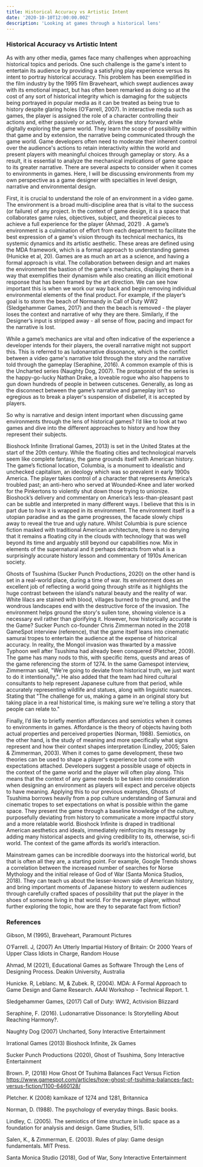 ```yaml
---
title: Historical Accuracy vs Artistic Intent
date: '2020-10-10T12:00:00.00Z'
description: 'Looking at games through a historical lens'
---
```


### Historical Accuracy vs Artistic Intent

As with any other media, games  face many challenges when approaching historical topics and periods. One such challenge is the game's intent to entertain its audience by providing a satisfying play experience versus its intent to portray historical accuracy. This problem has been exemplified in the film industry by the 1995 film Braveheart, which swept audiences away with its emotional impact, but has often been remarked as doing so at the cost of any sort of historical integrity which is damaging for the subjects being portrayed in popular media as it can be treated as being true to history despite glaring holes (O’Farrell, 2007). In interactive media such as games, the player is assigned the role of a character controlling their actions and, either passively or actively, drives the story forward while digitally exploring the game world. They learn the scope of possibility within that game and by extension, the narrative being communicated through the game world. Game developers often need to moderate their inherent control over the audience's actions to retain interactivity within the world and present players with meaningful choices through gameplay or story. As a result, it is essential to analyze the mechanical implications of game space to its greater narrative. There are several aspects to consider when it comes to environments in games. Here, I will be discussing environments from my own perspective as a game designer with specialties in level design, narrative and environmental design. 

First, it is crucial to understand the role of an environment in a video game. The environment is a broad multi-discipline area that is vital to the success (or failure) of any project. In the context of game design, it is a space that collaborates game rules, objectives, subject, and theoretical pieces to achieve a full experience for the player (Ahmad, 2021) . A game’s environment is a culmination of effort from each department to facilitate the best expression of a game's vision through its technical mechanics, its systemic dynamics and its artistic aesthetic. These areas are defined using the MDA framework, which is a formal approach to understanding games (Hunicke et al, 20). Games are as much an art as a science, and having a formal approach is vital. The collaboration between design and art makes the environment the bastion of the game's mechanics, displaying them in a way that exemplifies their dynamism while also creating an illicit emotional response that has been framed by the art direction. We can see how important this is when we work our way back and begin removing individual environmental elements of the final product. For example, if the player’s goal is to storm the beach of Normandy in Call of Duty WW2 (Sledgehammer Games, 2017) and then the beach is removed - the player loses the context and narrative of why they are there. Similarly, if the Designer’s input is stripped away - all sense of flow, pacing and impact for the narrative is lost.

While a game’s mechanics are vital and often indicative of the experience a developer intends for their players, the overall narrative might not support this. This is referred to as ludonarrative dissonance, which is the conflict between a video game's narrative told through the story and the narrative told through the gameplay (Seraphine, 2016). A common example of this is the Uncharted series (Naughty Dog, 2007). The protagonist of the series is the happy-go-lucky Nathan Drake, a loveable rogue who also happens to gun down hundreds of people in between cutscenes. Generally, as long as the disconnect between the game’s narrative and gameplay isn’t so egregious as to break a player's suspension of disbelief, it is accepted by players.

So why is narrative and design intent important when discussing game environments through the lens of historical games? I’d like to look at two games and dive into the different approaches to history and how they represent their subjects.

Bioshock Infinite (Irrational Games, 2013)  is set in the United States at the start of the 20th century. While the floating cities and technological marvels seem like complete fantasy, the game grounds itself with American history. The game’s fictional location, Columbia, is a monument to idealistic and unchecked capitalism, an ideology which was so prevalent in early 1900s America. The player takes control of a character that represents America’s troubled past; an anti-hero who served at Wounded-Knee and later worked for the Pinkertons to violently shut down those trying to unionize. Bioshock’s delivery and commentary on America’s less-than-pleasant past can be subtle and interpreted in many different ways. I believe that this is in part due to how it is wrapped in its environment. The environment itself is a utopian paradise and as the game progresses, the facade slowly chips away to reveal the true and ugly nature. Whilst Columbia is pure science fiction masked with traditional American architecture, there is no denying that it remains a floating city in the clouds with technology that was well beyond its time and arguably still beyond our capabilities now. Mix in elements of the supernatural and it perhaps detracts from what is a surprisingly accurate history lesson and commentary of 1910s American society. 

Ghosts of Tsushima (Sucker Punch Productions, 2020) on the other hand is set in a real-world place, during a time of war. Its environment does an excellent job of reflecting a world going through strife as it highlights the huge contrast between the island’s natural beauty and the reality of war. White lilacs are stained with blood, villages burned to the ground, and the wondrous landscapes end with the destructive force of the invasion. The environment helps ground the story's sullen tone, showing violence is a necessary evil rather than glorifying it. However, how historically accurate is the Game? Sucker Punch co-founder Chris Zimmerman noted in the 2018 GameSpot interview (reference), that the game itself leans into cinematic samurai tropes to entertain the audience at the expense of historical accuracy. In reality, the Mongol invasion was thwarted by a massive Typhoon well after Tsushima had already been conquered (Pletcher, 2009). The game has many nods to this, with specific items, quests and areas of the game referencing the storm of 1274. In the same Gamespot interview, Zimmerman said, "We're going to deviate from historical truth, we just want to do it intentionally,". He also added that the team had hired cultural consultants to help represent Japanese culture from that period, while accurately representing wildlife and statues, along with linguistic nuances. Stating that "The challenge for us, making a game in an original story but taking place in a real historical time, is making sure we're telling a story that people can relate to."

Finally, I’d like to briefly mention affordances and semiotics when it comes to environments in games. Affordance is the theory of objects having both actual properties and perceived properties (Norman, 1988). Semiotics, on the other hand, is the study of meaning and more specifically what signs represent and how their context shapes interpretation (Lindley, 2005; Salen & Zimmerman, 2003). When it comes to game development, these two theories can be used to shape a player's experience but come with expectations attached. Developers suggest a possible usage of objects in the context of the game world and the player will often play along. This means that the context of any game needs to be taken into consideration when designing an environment as players will expect and perceive objects to have meaning. Applying this to our previous examples, Ghosts of Tsushima borrows heavily from a pop culture understanding of Samurai and cinematic tropes to set expectations on what is possible within the game space. They present the game through a baseline knowledge of the culture, purposefully deviating from history to communicate a more impactful story and a more relatable world. Bioshock Infinite is draped in traditional American aesthetics and ideals, immediately reinforcing its message by adding many historical aspects and giving credibility to its, otherwise, sci-fi world. The context of the game affords its world’s interaction. 

Mainstream games can be incredible doorways into the historical world, but that is often all they are, a starting point. For example, Google Trends shows a correlation between the increased number of searches for Norse Mythology and the initial release of God of War (Santa Monica Studios, 2018). They can teach us about the lesser-known side of American history, and bring important moments of Japanese history to western audiences through carefully crafted spaces of possibility that put the player in the shoes of someone living in that world. For the average player, without further exploring the topic, how are they to separate fact from fiction?

### References

Gibson, M (1995), Braveheart, Paramount Pictures

O’Farrell. J, (2007) An Utterly Impartial History of Britain: Or 2000 Years of Upper Class Idiots in Charge, Random House

Ahmad, M (2021), Educational Games as Software Through the Lens of Designing Process. Deakin University, Australia

Hunicke. R, Leblanc. M, & Zubek. R, (2004). MDA: A Formal Approach to Game Design and Game Research. AAAI Workshop - Technical Report. 1. 

Sledgehammer Games, (2017) Call of Duty: WW2, Activision Blizzard

Seraphine, F. (2016). Ludonarrative Dissonance: Is Storytelling About Reaching Harmony?. 

Naughty Dog (2007) Uncharted, Sony Interactive Entertainment

Irrational Games (2013) Bioshock Infinite, 2k Games

Sucker Punch Productions (2020), Ghost of Tsushima, Sony Interactive Entertainment

Brown. P, (2018)  How Ghost Of Tsuhima Balances Fact Versus Fiction https://www.gamespot.com/articles/how-ghost-of-tsuhima-balances-fact-versus-fiction/1100-6460128/

Pletcher. K (2008) kamikaze of 1274 and 1281, Britannica

Norman, D. (1988). The psychology of everyday things. Basic books.

Lindley, C. (2005). The semiotics of time structure in ludic space as a foundation for analysis and design. Game Studies, 5(1).

Salen, K., & Zimmerman, E. (2003). Rules of play: Game design fundamentals. MIT Press.

Santa Monica Studio (2018), God of War, Sony Interactive Entertainment
